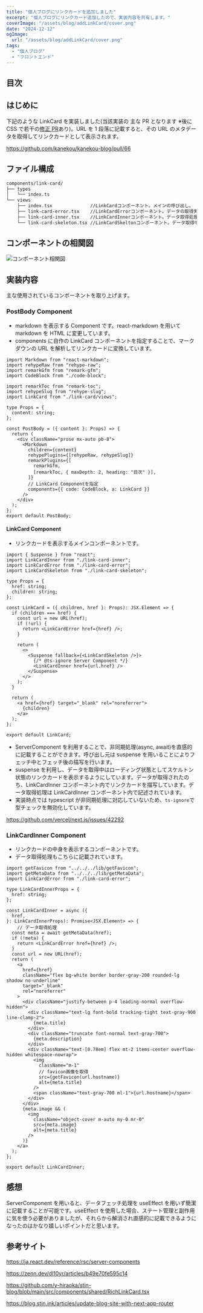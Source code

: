 ```yaml
---
title: "個人ブログにリンクカードを追加しました"
excerpt: "個人ブログにリンクカード追加したので、実装内容を共有します。"
coverImage: "/assets/blog/addLinkCard/cover.png"
date: "2024-12-12"
ogImage:
  url: "/assets/blog/addLinkCard/cover.png"
tags:
  - "個人ブログ"
  - "フロントエンド"
---
```


## 目次

## はじめに

下記のような LinkCard を実装しました(当該実装の 主な PR となります ※後に CSS で若干の[修正 PR](https://github.com/kanekou/kanekou-blog/pull/73)あり)。URL を 1 段落に記載すると、その URL のメタデータを取得してリンクカードとして表示されます。

https://github.com/kanekou/kanekou-blog/pull/66

## ファイル構成

```bash
components/link-card/
├── types
│   └── index.ts
└── views
    ├── index.tsx              //LinkCardコンポーネント。メインの呼び出し。
    ├── link-card-error.tsx    //LinkCardErrorコンポーネント。データの取得失敗時の描写。
    ├── link-card-inner.tsx    //LinkCardInnerコンポーネント。データ取得処理と、取得後の描写。
    └── link-card-skeleton.tsx //LinkCardSkeltonコンポーネント。データ取得中の描写。
```

## コンポーネントの相関図

![コンポーネント相関図](https://github.com/user-attachments/assets/eef9a280-79f2-4146-a5b3-7d8d5b5ef2b3)

## 実装内容

主な使用されているコンポーネントを取り上げます。

### PostBody Component

- markdown を表示する Component です。react-markdown を用いて markdown を HTML に変更しています。
- components に自作の LinkCard コンポーネントを指定することで、マークダウンの URL を解析してリンクカードに変換しています。

```jsx:components/post-body.tsx:
import Markdown from "react-markdown";
import rehypeRaw from "rehype-raw";
import remarkGfm from "remark-gfm";
import CodeBlock from "./code-block";

import remarkToc from "remark-toc";
import rehypeSlug from "rehype-slug";
import LinkCard from "./link-card/views";

type Props = {
  content: string;
};

const PostBody = ({ content }: Props) => {
  return (
    <div className="prose mx-auto pb-8">
      <Markdown
        children={content}
        rehypePlugins={[rehypeRaw, rehypeSlug]}
        remarkPlugins={[
          remarkGfm,
          [remarkToc, { maxDepth: 2, heading: "目次" }],
        ]}
        // LinkCard Componentを指定
        components={{ code: CodeBlock, a: LinkCard }}
      />
    </div>
  );
};
export default PostBody;

```

#### LinkCard Component

- リンクカードを表示するメインコンポーネントです。

```jsx:components/link-card/views/index.tsx
import { Suspense } from "react";
import LinkCardInner from "./link-card-inner";
import LinkCardError from "./link-card-error";
import LinkCardSkeleton from "./link-card-skeleton";

type Props = {
  href: string;
  children: string;
};

const LinkCard = ({ children, href }: Props): JSX.Element => {
  if (children === href) {
    const url = new URL(href);
    if (!url) {
      return <LinkCardError href={href} />;
    }

    return (
      <>
        <Suspense fallback={<LinkCardSkeleton />}>
          {/* @ts-ignore Server Component */}
          <LinkCardInner href={url.href} />
        </Suspense>
      </>
    );
  }

  return (
    <a href={href} target="_blank" rel="noreferrer">
      {children}
    </a>
  );
};

export default LinkCard;
```

- ServerComponent を利用することで、非同期処理(async, await)を直感的に記載することができます。呼び出し元は suspense を用いることによりフェッチ中とフェッチ後の描写を行います。
- suspense を利用し、データを取得中はローディング状態としてスケルトン状態のリンクカードを表示するようにしています。データが取得されたのち、LinkCardInner コンポーネント内でリンクカードを描写しています。データ取得処理は LinkCardInner コンポーネント内で記述されています。
- 実装時点では typescript が非同期処理に対応していないため、`ts-ignore`で型チェックを無効化しています。

https://github.com/vercel/next.js/issues/42292

### LinkCardInner Component

- リンクカードの中身を表示するコンポーネントです。
- データ取得処理もこちらに記載されています。

```jsx:components/link-card/views/link-card-inner.tsx
import getFavicon from "../../../lib/getFavicon";
import getMetaData from "../../../lib/getMetaData";
import LinkCardError from "./link-card-error";

type LinkCardInnerProps = {
  href: string;
};

const LinkCardInner = async ({
  href,
}: LinkCardInnerProps): Promise<JSX.Element> => {
	// データ取得処理
  const meta = await getMetaData(href);
  if (!meta) {
    return <LinkCardError href={href} />;
  }
  const url = new URL(href);
  return (
    <a
      href={href}
      className="flex bg-white border border-gray-200 rounded-lg shadow no-underline"
      target="_blank"
      rel="noreferrer"
    >
      <div className="justify-between p-4 leading-normal overflow-hidden">
        <div className="text-lg font-bold tracking-tight text-gray-900 line-clamp-2">
          {meta.title}
        </div>
        <div className="truncate font-normal text-gray-700">
          {meta.description}
        </div>
        <div className="text-[0.78em] flex mt-2 items-center overflow-hidden whitespace-nowrap">
          <img
            className="m-1"
            // favicon画像を取得
            src={getFavicon(url.hostname)}
            alt={meta.title}
          />
          <span className="text-gray-700 ml-1">{url.hostname}</span>
        </div>
      </div>
      {meta.image && (
        <img
          className="object-cover m-auto my-0 mr-0"
          src={meta.image}
          alt={meta.title}
        />
      )}
    </a>
  );
};

export default LinkCardInner;
```

## 感想

ServerComponent を用いると、データフェッチ処理を useEffect を用いず簡潔に記載することが可能です。useEffect を使用した場合、ステート管理と副作用に気を使う必要がありましたが、それらから解消され直感的に記載できるようになったのはかなり嬉しいポイントだと思います。

## 参考サイト

https://ja.react.dev/reference/rsc/server-components

https://zenn.dev/dl10yr/articles/b49e70fe595c14

https://github.com/y-hiraoka/stin-blog/blob/main/src/components/shared/RichLinkCard.tsx

https://blog.stin.ink/articles/update-blog-site-with-next-app-router
